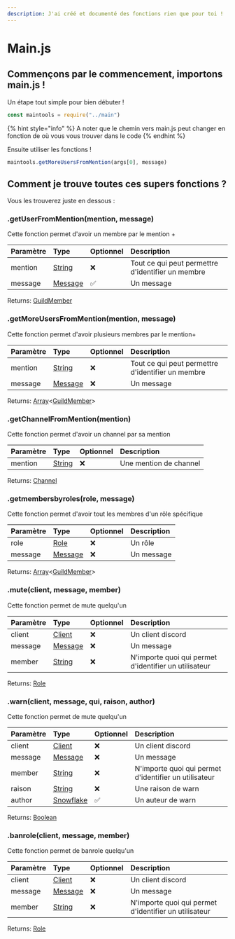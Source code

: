 ```yaml
---
description: J'ai créé et documenté des fonctions rien que pour toi !
---
```


# Main.js

## Commençons par le commencement, importons main.js !

Un étape tout simple pour bien débuter !

```javascript
const maintools = require("../main")
```

{% hint style="info" %}
A noter que le chemin vers main.js peut changer en fonction de où vous vous trouver dans le code
{% endhint %}

Ensuite utiliser les fonctions !

```javascript
maintools.getMoreUsersFromMention(args[0], message)
```

## Comment je trouve toutes ces supers fonctions ?

Vous les trouverez juste en dessous : 

### .getUserFromMention\(mention, message\)

Cette fonction permet d'avoir un membre par le mention +

| Paramètre | Type | Optionnel | Description |
| :--- | :--- | :--- | :--- |
| mention | [String](https://developer.mozilla.org/fr/docs/Web/JavaScript/Reference/Objets_globaux/String) | ❌ | Tout ce qui peut permettre d'identifier un membre |
| message | [Message](https://discord.js.org/#/docs/main/stable/class/Message) | ✅ | Un message |

 Returns: [GuildMember](https://discord.js.org/#/docs/main/stable/class/GuildMember)

### .getMoreUsersFromMention\(mention, message\)

Cette fonction permet d'avoir plusieurs membres par le mention+

| Paramètre | Type | Optionnel | Description |
| :--- | :--- | :--- | :--- |
| mention | [String](https://developer.mozilla.org/fr/docs/Web/JavaScript/Reference/Objets_globaux/String) | ❌ | Tout ce qui peut permettre d'identifier un membre |
| message | [Message](https://discord.js.org/#/docs/main/stable/class/Message) | ❌ | Un message |

 Returns: [Array](https://developer.mozilla.org/fr/docs/Web/JavaScript/Reference/Objets_globaux/Array)&lt;[GuildMember](https://discord.js.org/#/docs/main/stable/class/GuildMember)&gt;

### .getChannelFromMention\(mention\)

Cette fonction permet d'avoir un channel par sa mention

| Paramètre | Type | Optionnel | Description |
| :--- | :--- | :--- | :--- |
| mention | [String](https://developer.mozilla.org/fr/docs/Web/JavaScript/Reference/Objets_globaux/String) | ❌ | Une mention de channel |

 Returns: [Channel](https://discord.js.org/#/docs/main/stable/class/Channel)

### .getmembersbyroles\(role, message\)

Cette fonction permet d'avoir tout les membres d'un rôle spécifique

| Paramètre | Type | Optionnel | Description |
| :--- | :--- | :--- | :--- |
| role | [Role](https://discord.js.org/#/docs/main/stable/class/Role) | ❌ | Un rôle |
| message | [Message](https://discord.js.org/#/docs/main/stable/class/Message) | ❌ | Un message |

 Returns: [Array](https://developer.mozilla.org/fr/docs/Web/JavaScript/Reference/Objets_globaux/Array)&lt;[GuildMember](https://discord.js.org/#/docs/main/stable/class/GuildMember)&gt;

### .mute\(client, message, member\)

Cette fonction permet de mute quelqu'un

| Paramètre | Type | Optionnel | Description |
| :--- | :--- | :--- | :--- |
| client | [Client](https://discord.js.org/#/docs/main/stable/class/Client) | ❌ | Un client discord |
| message | [Message](https://discord.js.org/#/docs/main/stable/class/Message) | ❌ | Un message  |
| member | [String](https://developer.mozilla.org/fr/docs/Web/JavaScript/Reference/Objets_globaux/String) | ❌ | N'importe quoi qui permet d'identifier un utilisateur |

 Returns: [Role](https://discord.js.org/#/docs/main/stable/class/Role)

### .warn\(client, message, qui, raison, author\)

Cette fonction permet de mute quelqu'un

| Paramètre | Type | Optionnel | Description |
| :--- | :--- | :--- | :--- |
| client | [Client](https://discord.js.org/#/docs/main/stable/class/Client) | ❌ | Un client discord |
| message | [Message](https://discord.js.org/#/docs/main/stable/class/Message) | ❌ | Un message  |
| member | [String](https://developer.mozilla.org/fr/docs/Web/JavaScript/Reference/Objets_globaux/String) | ❌ | N'importe quoi qui permet d'identifier un utilisateur |
| raison | [String](https://developer.mozilla.org/fr/docs/Web/JavaScript/Reference/Objets_globaux/String) | ❌ | Une raison de warn |
| author | [Snowflake](https://discord.js.org/#/docs/main/stable/typedef/Snowflake) | ✅ | Un auteur de warn |

 Returns: [Boolean](https://developer.mozilla.org/fr/docs/Web/JavaScript/Reference/Objets_globaux/Boolean)

### .banrole\(client, message, member\)

Cette fonction permet de banrole quelqu'un

| Paramètre | Type | Optionnel | Description |
| :--- | :--- | :--- | :--- |
| client | [Client](https://discord.js.org/#/docs/main/stable/class/Client) | ❌ | Un client discord |
| message | [Message](https://discord.js.org/#/docs/main/stable/class/Message) | ❌ | Un message  |
| member | [String](https://developer.mozilla.org/fr/docs/Web/JavaScript/Reference/Objets_globaux/String) | ❌ | N'importe quoi qui permet d'identifier un utilisateur |

 Returns: [Role](https://discord.js.org/#/docs/main/stable/class/Role)

